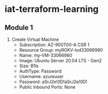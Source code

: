 # iat-terraform-learning

## Module 1

1. Create Virtual Machine
    - Subscription: AZ-900T00-A CSR 1
    - Resource Group: myRGKV-lod33066980
    - Name: my-VM-33066980
    - Image: Ubuntu Server 20.04 LTS - Gen2
    - Size: B1ls
    - AuthType: Password
    - Username: azureuser
    - Password: aSrJ2e!0D!aSrJ2e!0D!
    - Public Inbound Ports: None
